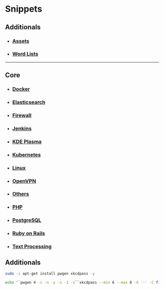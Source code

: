 # Snippets

## Additionals

* ### [Assets](chapters/assets) 
* ### [Word Lists](chapters/word-lists)

---
## Core 

* ### [Docker](chapters/docker)
* ### [Elasticsearch](chapters/elasticsearch)
* ### [Firewall](chapters/firewall)
* ### [Jenkins](chapters/jenkins)
* ### [KDE Plasma](chapters/kde-plasma)
* ### [Kubernetes](chapters/kubernetes)
* ### [Linux](chapters/linux)
* ### [OpenVPN](chapters/openvpn)
* ### [Others](chapters/others)
* ### [PHP](chapters/php)
* ### [PostgreSQL](chapters/postgresql)
* ### [Ruby on Rails](chapters/ruby-on-rails)
* ### [Text Processing](chapters/text-processing)

## Additionals

```bash
sudo -i apt-get install pwgen xkcdpass -y

echo "`pwgen 4 -c -n -y -s -1 -v``xkcdpass --min 6 --max 8 -d '-' -C first -n 2 -c 1``pwgen 4 -c -n -y -s -1 -v`"
```